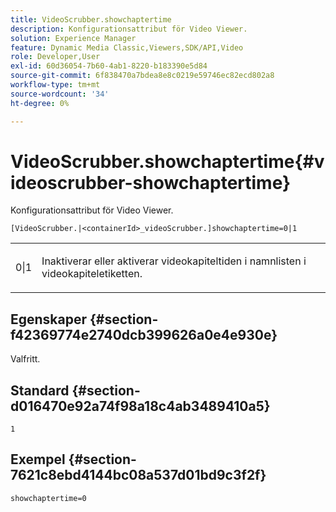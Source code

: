 ```yaml
---
title: VideoScrubber.showchaptertime
description: Konfigurationsattribut för Video Viewer.
solution: Experience Manager
feature: Dynamic Media Classic,Viewers,SDK/API,Video
role: Developer,User
exl-id: 60d36054-7b60-4ab1-8220-b183390e5d84
source-git-commit: 6f838470a7bdea8e8c0219e59746ec82ecd802a8
workflow-type: tm+mt
source-wordcount: '34'
ht-degree: 0%

---
```


# VideoScrubber.showchaptertime{#videoscrubber-showchaptertime}

Konfigurationsattribut för Video Viewer.

`[VideoScrubber.|<containerId>_videoScrubber.]showchaptertime=0|1`

<table id="table_C616483932C2482CA9794DDD7313FD7C"> 
 <tbody> 
  <tr> 
   <td colname="col1"> <p> <span class="codeph"> 0|1</span> </p> </td> 
   <td colname="col2"> <p> Inaktiverar eller aktiverar videokapiteltiden i namnlisten i videokapiteletiketten. </p> </td> 
  </tr> 
 </tbody> 
</table>

## Egenskaper {#section-f42369774e2740dcb399626a0e4e930e}

Valfritt.

## Standard {#section-d016470e92a74f98a18c4ab3489410a5}

`1`

## Exempel {#section-7621c8ebd4144bc08a537d01bd9c3f2f}

```
showchaptertime=0
```
